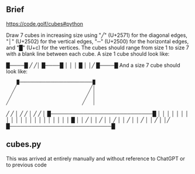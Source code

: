 
## Brief

https://code.golf/cubes#python

Draw 7 cubes in increasing size using "╱" (U+2571) for the diagonal edges, "│" (U+2502) for the vertical edges, "─" (U+2500) for the horizontal edges, and "█" (U+c) for the vertices. The cubes should range from size 1 to size 7 with a blank line between each cube. A size 1 cube should look like:

  █────█
 ╱    ╱│
█────█ │
│    │ █
│    │╱
█────█
And a size 7 cube should look like:

        █────────────────────────────█
       ╱                            ╱│
      ╱                            ╱ │
     ╱                            ╱  │
    ╱                            ╱   │
   ╱                            ╱    │
  ╱                            ╱     │
 ╱                            ╱      │
█────────────────────────────█       │
│                            │       │
│                            │       │
│                            │       │
│                            │       │
│                            │       │
│                            │       │
│                            │       █
│                            │      ╱
│                            │     ╱
│                            │    ╱
│                            │   ╱
│                            │  ╱
│                            │ ╱
│                            │╱
█────────────────────────────█

## cubes.py

This was arrived at entirely manually and without reference to ChatGPT or to previous code